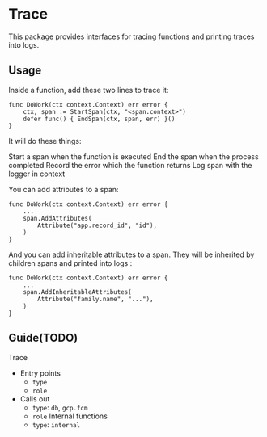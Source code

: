 # Trace

This package provides interfaces for tracing functions and printing traces into logs.

## Usage

Inside a function, add these two lines to trace it:

```
func DoWork(ctx context.Context) err error {
	ctx, span := StartSpan(ctx, "<span.context>")
	defer func() { EndSpan(ctx, span, err) }()
}
```

It will do these things:

Start a span when the function is executed
End the span when the process completed
Record the error which the function returns
Log span with the logger in context

You can add attributes to a span:

```
func DoWork(ctx context.Context) err error {
	...
	span.AddAttributes(
		Attribute("app.record_id", "id"),
	)
}
```

And you can add inheritable attributes to a span. They will be inherited by children spans and printed into logs :

```
func DoWork(ctx context.Context) err error {
	...
	span.AddInheritableAttributes(
		Attribute("family.name", "..."),
	)
}
```

## Guide(TODO)

Trace
- Entry points
	- `type`
	- `role`
- Calls out
	- `type`: `db`, `gcp.fcm`
	- `role`
Internal functions
	- `type`: `internal`
